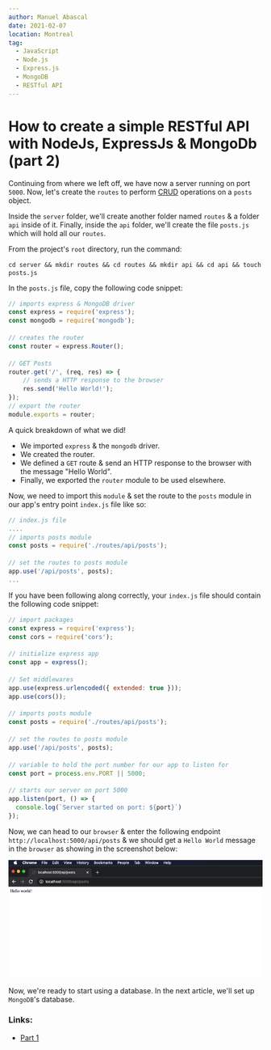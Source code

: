 ```yaml
---
author: Manuel Abascal
date: 2021-02-07
location: Montreal
tag:
  - JavaScript
  - Node.js
  - Express.js
  - MongoDB
  - RESTful API
---
```


# How to create a simple RESTful API with NodeJs, ExpressJs & MongoDb (part 2)

Continuing from where we left off, we have now a server running on port `5000`. Now, let's create the `routes` to perform [CRUD](https://en.wikipedia.org/wiki/Create,_read,_update_and_delete) operations on a `posts` object.

Inside the `server` folder, we'll create another folder named `routes` & a folder `api` inside of it. Finally, inside the `api` folder, we'll create the file `posts.js` which will hold all our `routes`.

From the project's `root` directory, run the command:
```
cd server && mkdir routes && cd routes && mkdir api && cd api && touch posts.js
```

In the `posts.js` file, copy the following code snippet:
```js
// imports express & MongoDB driver
const express = require('express');
const mongodb = require('mongodb');

// creates the router
const router = express.Router();

// GET Posts
router.get('/', (req, res) => {
    // sends a HTTP response to the browser
    res.send('Hello World!'); 
});
// export the router
module.exports = router;
```

A quick breakdown of what we did! 

- We imported `express` & the `mongodb` driver.
- We created the router.
- We defined a `GET` route & send an HTTP response to the browser with the message "Hello World".
- Finally, we exported the `router` module to be used elsewhere.

Now, we need to import this `module` & set the route to the `posts` module in our app's entry point `index.js` file like so:

```js
// index.js file
....
// imports posts module
const posts = require('./routes/api/posts');

// set the routes to posts module
app.use('/api/posts', posts);
...
```

If you have been following along correctly, your `index.js` file should contain the following code snippet:

```js
// import packages
const express = require('express');
const cors = require('cors');

// initialize express app
const app = express();

// Set middlewares
app.use(express.urlencoded({ extended: true }));
app.use(cors());

// imports posts module
const posts = require('./routes/api/posts');

// set the routes to posts module
app.use('/api/posts', posts);

// variable to hold the port number for our app to listen for
const port = process.env.PORT || 5000;

// starts our server on port 5000
app.listen(port, () => {
  console.log(`Server started on port: ${port}`)
});
```

Now, we can head to our `browser` & enter the following endpoint `http://localhost:5000/api/posts`  & we should get a `Hello World` message in the `browser` as showing in the screenshot below:

<img src="./../public/how-to-create-a-restful-api/hello-word-express.png" width="auto" height="auto">

Now, we're ready to start using a database. In the next article, we'll set up `MongoDB`'s database.

### Links:

- [Part 1](https://manuel-abascal.web.app/2021/01/31/how-to-create-a-restful-api-with-nodejs-expressjs-mongodb/)